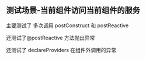 ## 测试场景-当前组件访问当前组件的服务

主要测试了 多次调用 postConstruct 和 postReactive

还测试了@postReactive 方法抛出异常

还测试了 declareProviders 在组件外调用的异常
